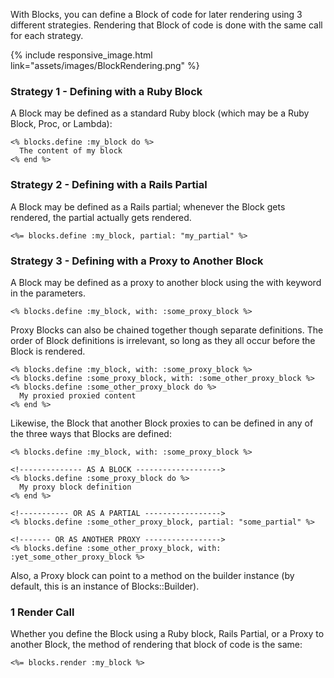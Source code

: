 With Blocks, you can define a Block of code for later rendering using 3 different strategies. Rendering that Block of code is done with the same call for each strategy.

{% include responsive_image.html link="assets/images/BlockRendering.png" %}

### Strategy 1 - Defining with a Ruby Block

A Block may be defined as a standard Ruby block (which may be a Ruby Block, Proc, or Lambda):

```erb
<% blocks.define :my_block do %>
  The content of my block
<% end %>
```

### Strategy 2 - Defining with a Rails Partial

A Block may be defined as a Rails partial; whenever the Block gets rendered, the partial actually gets rendered.

```erb
<%= blocks.define :my_block, partial: "my_partial" %>
```

### Strategy 3 - Defining with a Proxy to Another Block

A Block may be defined as a proxy to another block using the with keyword in the parameters.

```erb
<% blocks.define :my_block, with: :some_proxy_block %>
```

Proxy Blocks can also be chained together though separate definitions. The order of Block definitions is irrelevant, so long as they all occur before the Block is rendered.

```erb
<% blocks.define :my_block, with: :some_proxy_block %>
<% blocks.define :some_proxy_block, with: :some_other_proxy_block %>
<% blocks.define :some_other_proxy_block do %>
  My proxied proxied content
<% end %>
```

Likewise, the Block that another Block proxies to can be defined in any of the three ways that Blocks are defined:

```erb
<% blocks.define :my_block, with: :some_proxy_block %>

<!-------------- AS A BLOCK ------------------->
<% blocks.define :some_proxy_block do %>
  My proxy block definition
<% end %>

<!----------- OR AS A PARTIAL ----------------->
<% blocks.define :some_other_proxy_block, partial: "some_partial" %>

<!------- OR AS ANOTHER PROXY ----------------->
<% blocks.define :some_other_proxy_block, with: :yet_some_other_proxy_block %>
```

Also, a Proxy block can point to a method on the builder instance (by default, this is an instance of Blocks::Builder).

### 1 Render Call

Whether you define the Block using a Ruby block, Rails Partial, or a Proxy to another Block, the method of rendering that block of code is the same:

```erb
<%= blocks.render :my_block %>
```